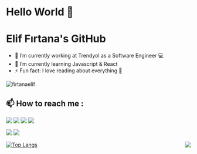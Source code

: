 
# Hello World 👋
# Elif Fırtana's GitHub

- 🔭 I’m currently working at Trendyol as a Software Engineer 💻
- 🌱 I’m currently learning Javascript & React
- ⚡ Fun fact: I love reading about everything 💬

<p align="left"> <img src="https://komarev.com/ghpvc/?username=firtanaelif" alt="firtanaelif" /> </p>

## :mailbox: How to reach me :
[<img src="https://img.icons8.com/bubbles/50/000000/gmail.png"/>](mailto:firtana.elif@gmail.com)
[<img target="_blank" src="https://img.icons8.com/bubbles/50/000000/linkedin.png"/>](https://www.linkedin.com/in/firtanaelif/)
[<img target="_blank" src="https://img.icons8.com/bubbles/50/000000/instagram.png"/>](https://instagram.com/firtanaelif/)
[<img target="_blank" src="https://img.icons8.com/bubbles/50/000000/twitter.png"/>](https://www.twitter.com/firtanaelif)

[![](https://img.shields.io/twitter/follow/firtanaelif?style=social)](https://www.twitter.com/firtanaelif)
[![](https://img.shields.io/github/followers/firtanaelif?style=social)](https://www.github.com/firtanaelif)

<img align='right' src="https://github-readme-stats.vercel.app/api?username=firtanaelif&show_icons=true&theme=radical">


[![Top Langs](https://github-readme-stats.vercel.app/api/top-langs/?username=firtanaelif&theme=radical)](https://github.com/anuraghazra/github-readme-stats)

